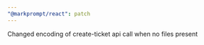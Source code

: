 ```yaml
---
"@markprompt/react": patch
---
```


Changed encoding of create-ticket api call when no files present
